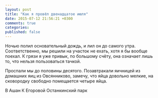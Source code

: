 ```yaml
---
layout: post
title: "Как я провёл двенадцатое июля"
date: 2015-07-12 21:56:21 +0300
comments: true
categories: 
published: false
---
```

Ночью полил основательный дождь, и лил он до самого утра. Соответственно, мы решили на участок не ехать, хотя я бы вообще поехал. К грязи я уже привык, по большому счёту, она означает лишь то, что нельзя пользоваться тачкой.

Проспали мы до половины десятого. Позавтракали яичницей из домашних яиц из Овсянниково, замечу, что яйца довольно мелкие, на сковородку свободно помещается четыре яйца.

В Ашан
К Егоровой
Останкинский парк